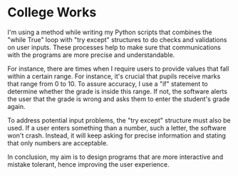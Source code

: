 <h1>College Works</h1>

I'm using a method while writing my Python scripts that combines the "while True" loop with "try except" structures to do checks and validations on user inputs. These processes help to make sure that communications with the programs are more precise and understandable.

For instance, there are times when I require users to provide values that fall within a certain range. For instance, it's crucial that pupils receive marks that range from 0 to 10. To assure accuracy, I use a "if" statement to determine whether the grade is inside this range. If not, the software alerts the user that the grade is wrong and asks them to enter the student's grade again.


To address potential input problems, the "try except" structure must also be used. If a user enters something than a number, such a letter, the software won't crash. Instead, it will keep asking for precise information and stating that only numbers are acceptable.

In conclusion, my aim is to design programs that are more interactive and mistake tolerant, hence improving the user experience.
